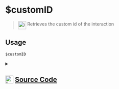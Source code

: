 # $customID
> <img align="top" src="https://upload.wikimedia.org/wikipedia/commons/thumb/e/e4/Infobox_info_icon.svg/160px-Infobox_info_icon.svg.png?20150409153300" alt="image" width="25" height="auto"> Retrieves the custom id of the interaction
## Usage
```
$customID
```
<details>
<summary>
    
## <img align="top" src="https://cdn4.iconfinder.com/data/icons/iconsimple-logotypes/512/github-512.png" alt="image" width="25" height="auto">  [Source Code](https://github.com/tryforge/ForgeScript-V2/blob/main/src/native/customID.ts)
    
</summary>
    
```ts
import { NativeFunction } from "../structures/@internal/NativeFunction"
import { Return } from "../structures/@internal/Return"

export default new NativeFunction({
    name: "$customID",
    version: "1.0.0",
    description: "Retrieves the custom id of the interaction",
    unwrap: true,
    execute: async function (ctx) {
        return this.success(ctx.interaction && "customId" in ctx.interaction ? ctx.interaction.customId : undefined)
    },
})

```
    
</details>